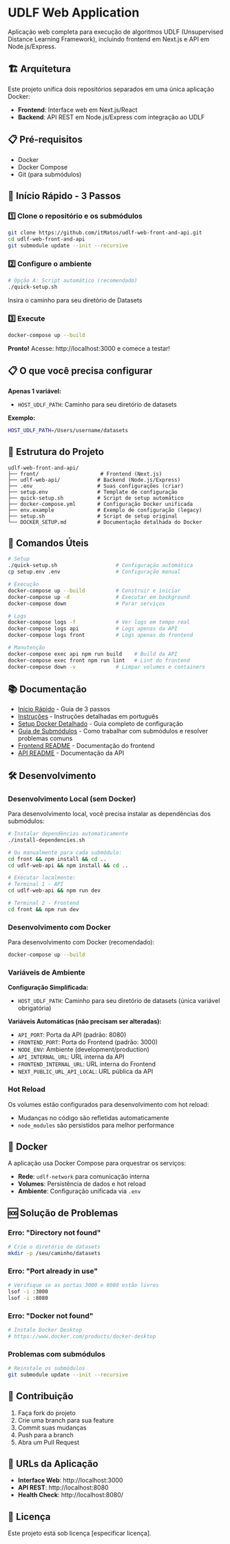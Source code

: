 # UDLF Web Application

Aplicação web completa para execução de algoritmos UDLF (Unsupervised Distance Learning Framework), incluindo frontend em Next.js e API em Node.js/Express.

## 🏗️ Arquitetura

Este projeto unifica dois repositórios separados em uma única aplicação Docker:

- **Frontend**: Interface web em Next.js/React
- **Backend**: API REST em Node.js/Express com integração ao UDLF

## 📋 Pré-requisitos

- Docker
- Docker Compose
- Git (para submódulos)

## 🚀 Início Rápido - 3 Passos

### 1️⃣ Clone o repositório e os submódulos
```bash
git clone https://github.com/itMatos/udlf-web-front-and-api.git
cd udlf-web-front-and-api
git submodule update --init --recursive
```

### 2️⃣ Configure o ambiente
```bash
# Opção A: Script automático (recomendado)
./quick-setup.sh
```

Insira o caminho para seu diretório de Datasets

### 3️⃣ Execute
```bash
docker-compose up --build
```

**Pronto!** Acesse: http://localhost:3000 e comece a testar!

## 📋 O que você precisa configurar

**Apenas 1 variável:**
- `HOST_UDLF_PATH`: Caminho para seu diretório de datasets

**Exemplo:**
```bash
HOST_UDLF_PATH=/Users/username/datasets
```

## 📁 Estrutura do Projeto

```
udlf-web-front-and-api/
├── front/                    # Frontend (Next.js)
├── udlf-web-api/            # Backend (Node.js/Express)
├── .env                     # Suas configurações (criar)
├── setup.env                # Template de configuração
├── quick-setup.sh           # Script de setup automático
├── docker-compose.yml       # Configuração Docker unificada
├── env.example              # Exemplo de configuração (legacy)
├── setup.sh                 # Script de setup original
└── DOCKER_SETUP.md          # Documentação detalhada do Docker
```

## 🔧 Comandos Úteis

```bash
# Setup
./quick-setup.sh                   # Configuração automática
cp setup.env .env                  # Configuração manual

# Execução
docker-compose up --build          # Construir e iniciar
docker-compose up -d               # Executar em background
docker-compose down                # Parar serviços

# Logs
docker-compose logs -f             # Ver logs em tempo real
docker-compose logs api            # Logs apenas da API
docker-compose logs front          # Logs apenas do frontend

# Manutenção
docker-compose exec api npm run build    # Build da API
docker-compose exec front npm run lint   # Lint do frontend
docker-compose down -v             # Limpar volumes e containers
```

## 📚 Documentação

- [Início Rápido](QUICK_START.md) - Guia de 3 passos
- [Instruções](INSTRUÇÕES.md) - Instruções detalhadas em português
- [Setup Docker Detalhado](DOCKER_SETUP.md) - Guia completo de configuração
- [Guia de Submódulos](SUBMODULES.md) - Como trabalhar com submódulos e resolver problemas comuns
- [Frontend README](front/README.md) - Documentação do frontend
- [API README](udlf-web-api/README) - Documentação da API

## 🛠️ Desenvolvimento

### Desenvolvimento Local (sem Docker)

Para desenvolvimento local, você precisa instalar as dependências dos submódulos:

```bash
# Instalar dependências automaticamente
./install-dependencies.sh

# Ou manualmente para cada submódulo:
cd front && npm install && cd ..
cd udlf-web-api && npm install && cd ..

# Executar localmente:
# Terminal 1 - API
cd udlf-web-api && npm run dev

# Terminal 2 - Frontend  
cd front && npm run dev
```

### Desenvolvimento com Docker

Para desenvolvimento com Docker (recomendado):

```bash
docker-compose up --build
```

### Variáveis de Ambiente

**Configuração Simplificada:**
- `HOST_UDLF_PATH`: Caminho para seu diretório de datasets (única variável obrigatória)

**Variáveis Automáticas (não precisam ser alteradas):**
- `API_PORT`: Porta da API (padrão: 8080)
- `FRONTEND_PORT`: Porta do Frontend (padrão: 3000)
- `NODE_ENV`: Ambiente (development/production)
- `API_INTERNAL_URL`: URL interna da API
- `FRONTEND_INTERNAL_URL`: URL interna do Frontend
- `NEXT_PUBLIC_URL_API_LOCAL`: URL pública da API

### Hot Reload

Os volumes estão configurados para desenvolvimento com hot reload:
- Mudanças no código são refletidas automaticamente
- `node_modules` são persistidos para melhor performance

## 🐳 Docker

A aplicação usa Docker Compose para orquestrar os serviços:

- **Rede**: `udlf-network` para comunicação interna
- **Volumes**: Persistência de dados e hot reload
- **Ambiente**: Configuração unificada via `.env`

## 🆘 Solução de Problemas

### Erro: "Directory not found"
```bash
# Crie o diretório de datasets
mkdir -p /seu/caminho/datasets
```

### Erro: "Port already in use"
```bash
# Verifique se as portas 3000 e 8080 estão livres
lsof -i :3000
lsof -i :8080
```

### Erro: "Docker not found"
```bash
# Instale Docker Desktop
# https://www.docker.com/products/docker-desktop
```

### Problemas com submódulos
```bash
# Reinstale os submódulos
git submodule update --init --recursive
```



## 🤝 Contribuição

1. Faça fork do projeto
2. Crie uma branch para sua feature
3. Commit suas mudanças
4. Push para a branch
5. Abra um Pull Request

## 🎯 URLs da Aplicação

- **Interface Web**: http://localhost:3000
- **API REST**: http://localhost:8080
- **Health Check**: http://localhost:8080/

## 📄 Licença

Este projeto está sob licença [especificar licença].
